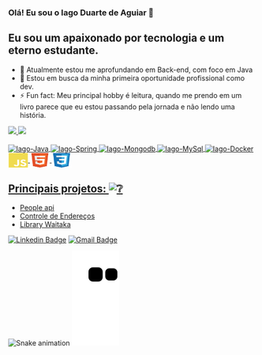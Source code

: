 ### Olá! Eu sou o Iago Duarte de Aguiar 👋

## Eu sou um apaixonado por tecnologia e um eterno estudante.

- 🔭 Atualmente estou me aprofundando em Back-end, com foco em Java
- 👯 Estou em busca da minha primeira oportunidade profissional como dev.
- ⚡ Fun fact: Meu principal hobby é leitura, quando me prendo em um livro parece que eu estou passando pela jornada e não lendo uma história.


 <div>
  <a href="https://github.com/iagoAguiar">
  <img height="180em" src="https://github-readme-stats.vercel.app/api?username=iagoAguiar&show_icons=true&theme=dracula&include_all_commits=true&count_private=true"/>
  <img height="180em" src="https://github-readme-stats.vercel.app/api/top-langs/?username=iagoAguiar&layout=compact&langs_count=7&theme=dracula"/>
</div>
  
<div style="display: inline_block"><br>
   <img align="center" alt="Iago-Java" height="30" width="40" src="https://cdn.jsdelivr.net/gh/devicons/devicon/icons/java/java-original.svg" />
   <img align="center" alt="Iago-Spring"  height="30" width="40"  src="https://cdn.jsdelivr.net/gh/devicons/devicon/icons/spring/spring-original.svg" />
  <img align="center" alt="Iago-Mongodb"  height="30" width="40"  src="https://cdn.jsdelivr.net/gh/devicons/devicon/icons/mongodb/mongodb-original.svg" />
  <img align="center" alt="Iago-MySql" height="30" width="40" src="https://cdn.jsdelivr.net/gh/devicons/devicon/icons/mysql/mysql-original.svg" />
  <img align="center" alt="Iago-Docker" height="30" width="40"  src="https://cdn.jsdelivr.net/gh/devicons/devicon/icons/docker/docker-original-wordmark.svg" />
  <img align="center" alt="Iago-Js" height="30" width="40" src="https://raw.githubusercontent.com/devicons/devicon/master/icons/javascript/javascript-plain.svg">
  <img align="center" alt="Rafa-HTML" height="30" width="40" src="https://raw.githubusercontent.com/devicons/devicon/master/icons/html5/html5-original.svg">
  <img align="center" alt="Rafa-CSS" height="30" width="40" src="https://raw.githubusercontent.com/devicons/devicon/master/icons/css3/css3-original.svg">
</div>
  
  ## Principais projetos:                ![❔](❔ "Artigos sendo mostrados em ordem de crição, do mais velho para o mais novo")
  

  
- [People api](https://github.com/iagoAguiar/peopleapi-live)
- [Controle de Endereços](https://github.com/iagoAguiar/ControleEnderecos)
- [Library Waitaka](https://github.com/iagoAguiar/libraryWaitaka/)
 
<div> 

[![Linkedin Badge](https://img.shields.io/badge/-Iago-blue?style=flat-square&logo=Linkedin&logoColor=white&link=https://www.linkedin.com/in/iagoduarte/)](https://www.linkedin.com/in/iagoduarte/)
[![Gmail Badge](https://img.shields.io/badge/-iagoaguiar202@gmail.com-c14438?style=flat-square&logo=Gmail&logoColor=white&link=mailto:iagoaguiar202@gmail.com)](mailto:iagoaguiar202@gmail.com)
 
  
  ![Snake animation](hhttps://github.com/iagoAguiar)
  ![Snake animation](https://github.com/rafaballerini/rafaballerini/blob/output/github-contribution-grid-snake.svg)
 
</div>






